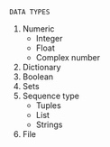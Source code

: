 
    DATA TYPES

1) Numeric
    * Integer
    * Float
    * Complex number
2) Dictionary
3) Boolean
4) Sets
5) Sequence type
    * Tuples
    * List
    * Strings
6) File
                        